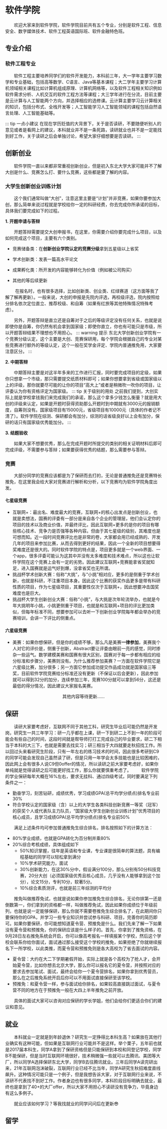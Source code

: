 # 软件学院
&emsp;&emsp;欢迎大家来到软件学院，软件学院目前共有五个专业，分别是软件工程、信息安全、数字媒体技术、软件工程英语国际班、软件金融特色班。

## 专业介绍
### 软件工程专业
&emsp;&emsp;软件工程主要培养同学们的软件开发能力，本科前三年，大一学年主要学习数学和专业基础，包括高等数学、C语言、Java等基本课程；大二学年主要学习计算机领域相关课程比如计算机组成原理、计算机网络等，以及软件工程相关知识例如软件需求分析、人机交互的软件工程方法等课程；大三学年进行在分流，目前主要是云计算与人工智能两个方向，并选择相应的选修课。云计算主要学习云计算相关的知识，包括分布式、全栈开发等；人工智能学习人工智能领域的课程包括自然语言处理、人工智能基础等。

::: tip 一点小建议
在现在学历贬值的大背景下，关于是否读研，不要随便听别人的意见或者是看网上的建议，本科就业并不是一条死路，读研就业也并不是一定能找到好工作，关于读研之后会单独讨论，希望大家仔细想要是否读研。
:::
## 创新创业
&emsp;&emsp;软件学院一直以来都非常重视创新创业，但是初入东北大学大家可能并不了解大创是什么、竞赛怎么打、要什么竞赛，这些都是要了解的内容。

### 大学生创新创业训练计划
&emsp;&emsp;这个我们通常叫做“大创”，注意这里主要是“计划”并非竞赛，如果你要参加大创，那么简单来说过程就是学校给你一定的科研经费，你去完成你所承诺的目标，具体我们要完成如下的过程。

**1. 开题申请与答辩**

 &emsp;&emsp;开题答辩需要提交大创申报书，在这里，你需要介绍你要完成什么项目，以及如何完成这个项目，主要有六个类别。

 - 竞赛储备类：在**创新创业学院认定的竞赛分级**拿到五星级以上省奖

 - 学术创新类：发表一篇高水平论文

 - 成果孵化类：所开发的内容能够转化为价值（例如被公司购买）

 - 其他的等后续更新

 &emsp;&emsp;  在报名时，也有很多选择，比如创新类、创业类、红绿赛道（这方面等我了解了解再更新）。一般来说，大创的申报是先院内评选，再校级评选，院内按照给分排名依次定位直立、推荐校级、和自筹（如果有红旅等其他特殊情况特殊考虑）。

&emsp;&emsp;另外，开题答辩是直立还是自筹对于之后的等级评定没有任何关系，也就是说即使你是自筹，你仍然有机会拿到国家级；即使你直立，你也有可能只是市级，所以开题答辩结果不理想也不用担心。
 ::: warning 提示
 东北大学创新创业学院有一个竞赛分级认定，这个主要是大创、竞赛保研用，每个学院会根据自己的专业对某些竞赛进行额外的等级认定，这个一般在奖学金评定、学院内普通推免用，大家要注意区分。
 :::

 **2. 中期答辩**

&emsp;&emsp;中期答辩主要是对这半年多来的工作进行汇报，同时要完成项目的定级，如果你只想拿一个市级，那只需要提交纸质材料即可；如果你想要拿到省级或国家级以上的评级，那你就要尽可能的让你的项目“高大上”或者是稍微吹一吹你的项目，让评委认为你有资格评定为国家级。
::: tip 关于级别的用处
之前我们提到，大创实际上就是学校拿钱我们来完成我们的承诺，那么这个拿多少钱怎么衡量？就是用大创的评级来认定，如果是开题时获得资助那么开题时到中期就有3000元的报销额度，自筹则没有。国家级项目有15000元，省级项目有10000元（具体的作者记不清了）。软件学院在综测、保研都会有加分，综测的话省级良好以上会有加分，保研的话只有国家级优秀能加分。
:::

 **3. 结题验收**

&emsp;&emsp;如果大家不想要优秀，那么在完成开题时所提交的类别的相关证明材料后即可完成评级，不需要参与答辩；如果要获得优秀的结题，那么需要参与答辩。

### 竞赛

&emsp;&emsp;大部分同学的竞赛应该都是为了保研而去打的，无论是普通推免还是竞赛特长推免，在这里我会给大家对竞赛进行解析和分析，以下竞赛均为软件学院角度出发。

#### 七星级竞赛

 - 互联网+：最出名、难度最大的竞赛，互联网+的核心出发点是创新创业，也就是卖想法，国赛的评委有一部分是来自各个企业的管理层，他们会认定你的项目的技术以及商业价值，并最终评比，因此互联网+更多的是你的项目有哪些核心技术、竞争力是否强等各种内容。但由于其七星级的级别，其难度也是可想而知。近一段时间竞赛评比也是非常的卷，大家都会用已经成熟的、开发几年的项目来参加比赛，从而去得到更好的结果，因此一个全新的项目想要得奖难度还是很大的。同时软件学院的特点是，项目更多就是一个web界面、一个app，很多评委可能认为这其中并没有太多难度和技术难点，所以这也让软件学院在这个竞赛上会有一定的劣势。因此建议互联网+竞赛能拿省奖就知足，进入国赛就是运气好到爆，没拿省奖也无所谓。
 - 挑战杯学术创新大赛：俗称“大挑”，与“小挑”相对应，更多的是侧重于学术创新，也就是科研，不注重项目本身。因此这个比赛的获奖作品更多是带有科研性质的项目，作为七星级项目，其重要性仅次于互联网+，因此想要冲击国奖难度也是巨大。
 - 挑战杯大学生创新创业大赛：俗称“小挑”，与大挑是次年轮流举办，也就是今年大挑明年小挑，小挑更侧重于项目，也就是和互联网+项目的评比更加类似，但每年标准不同，想要参加可以去听一下创新创业学院每年都会举办的竞赛培训，会讲一下评比的侧重点。

#### 六星级竞赛
 - 美赛：如果你想保研，但是你的成绩不够，那么凡是美赛**一律参加**，美赛我个人对它的评价是，侧重于创新，Abstract要让评委由眼前一亮的感觉，同时掺杂一些运气。数学建模美赛和国赛有很大区别，国赛对于每一步都有相应的给分标准和步骤分，美赛则没有。为什么推荐参加美赛？一方面在软件学院它是六星级比赛，加分很多；另一方面它参加成功提交作品成功就是国家级三等奖，目前软件学院竞赛给分标准还没有更新（不保证以后会更新），因此参加就可以得到32分的加分，连续参加三年，竞赛100分就可以拿到56分，这还是最低的得分情况，因此建议大家报名美赛。

<p align=center>其他内容等待更新……</p>

## 保研

&emsp;&emsp;读研大家要考虑好，互联网不同于其他工科，研究生毕业后可能仍然是开发岗，研究生一共三年学习：研一几乎都在上课，研一下到研二上不到一年的阶段可能会有些自己的时间，这段时间就是帮导师打打工完成自己的毕业要求，研二下相当于本科的大三下，也就是需要去找实习；研三相当于大四就要走秋招找工作。所以回过头来看研究生阶段，只有一年左右的练习技术的时间，因此很多考研到C9的同学可能会发现自己虽然读了研，但是只用一年学会太多技能也是比较困难的，因此网上会有很多人说C9但0offer的情况，所以读研之前大家要考虑好，如果你单纯就是觉得读研之后可能更好找工作，那么你就要慎重考虑了。
&emsp;&emsp;软件学院的学业保研每年大概在16%左右，要求无挂科、通过四级考试，同时要满足下列条件之一：
 - 勤奋学习，刻苦钻研，成绩优秀，学习成绩GPA(总平均学分绩点)排名专业前30%
 - 符合学校认定的国家级（含）以上的大学生各类科技创新竞赛一等奖（冠军）的获奖个人或代表队主力队员，“国家级大学生创新创业训练计划”优秀项目的核心成员，且学习成绩GPA(总平均学分绩点)排名专业前50%

&emsp;&emsp;满足上述条件均可参加普通推免生综合排名，排名按照如下的计算方法：
 - 80%学业成绩，也就是GPA转化为百分制并乘80%
 - 20%综合考核成绩，具体组成如下
    - 50%知识掌握，往年是英语和专业课，专业课是很简单的算法题，具有编程基础的同学可以轻松拿到满分
    - 10%学术研究能力，面试
    - 30%创新能力，在这30%分中，假设满分100分，那么分别有50分科技竞赛，20分大创（必须国家级优秀且核心成员，几乎没有人能够拿到这个加分），论文15分，专利10分，软著5分。
    - 10%综合素质测评，也就是前三年综测的平均分

&emsp;&emsp;推免叫做推荐免试，也就是说如果你参加推免生综合排名，无论你排第一还是倒数第一，你们拿到的资格都一样，叫做推荐免试，因此如果你成绩位于年级前列，也就是说一定能够保研，那么你就不需要卷推免生综合排名了，在此期间你只要保持你的GPA，并学习一些专业知识并尝试参与科研、项目，完善你的简历即可。如果你要保研，你可能想知道夏令营、预推免是什么。我们先来了解一下如果没有夏令营和预推免，你的保研应该是什么样子的。首先，你拿到了推免资格，在9月28日左右推免系统会开启，你可以像高考报名一样填报某个学校，然后这个学校会联系你给你面试，面试通过那么接受这个学校的推免，如果拒绝了你就继续报名下一所学校，以此类推，而夏令营和预推免则是各大高校为了省去面试的内容。
 - 夏令营：大约在大二下学期暑假开始，实际上就是各个高校为了抢人才，会开始夏令营，比如你想去北京大学，那么你可以报名它的夏令营，并按照对应的要求去参加笔试、面试，最终会给你一个夏令营排名，如果你拿到优秀营员，那么在之后推免系统开启后你可以不用面试直接保研至该学校。
 - 预推免：和夏令营一样，参与面试给你排名，如果较高直接跳过面试，与夏令营不同的地方在于预推免一般在大四上半年推免之前开放。
 
 &emsp;&emsp;具体的面试大家可以咨询对应保研的学长学姐，他们会给你们更适合你们的建议和意见。

## 就业
 &emsp;&emsp;本科就业一定就是到年龄退休？研究生一定挣得比本科生高？如果放在其他行业确实有这种可能，但如果是互联网行业可能并不是这样。举个栗子，五年前也就是2017届本科生，同学A拿到了保研资格但是只能保研到本校和同登记学校，同学B不能保研，但是当时互联网环境很好，技术稍微强一些就可以去腾讯、美团等大厂，所以同学A选择保研东北大学，同学B去往腾讯就业。三年后同学A读完研出来，21年互联网泡沫破裂，互联网行业已经不比当年，同学A研究生秋招难度直线飙升。这种情况可能只是一个例子，但是我想告诉大家，对于互联网行业来说，不读研不代表找不到好工作。作者身边也有很多同学，本科阶段目标明确去就业，最终也是拿到了40+的大厂offer，所以大家不用担心不读研没有竞争力，毕竟身边有这么多例子。


 &emsp;&emsp;就业应该如何学习？等我找就业的同学问问后在更新:sunglasses:

## 留学